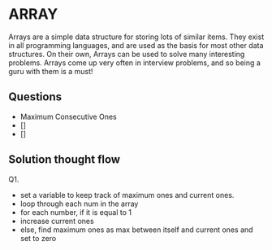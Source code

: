 # ARRAY

Arrays are a simple data structure for storing lots of similar items. They exist in all programming languages, and are used as the basis for most other data structures. On their own, Arrays can be used to solve many interesting problems. Arrays come up very often in interview problems, and so being a guru with them is a must!

## Questions

- Maximum Consecutive Ones [](../ProblemsAndSolutions/array01.py)
- []
- []

## Solution thought flow

Q1.

- set a variable to keep track of maximum ones and current ones.
- loop through each num in the array 
- for each number, if it is equal to 1
- increase current ones
- else, find maximum ones as max between itself and current ones and set to zero

